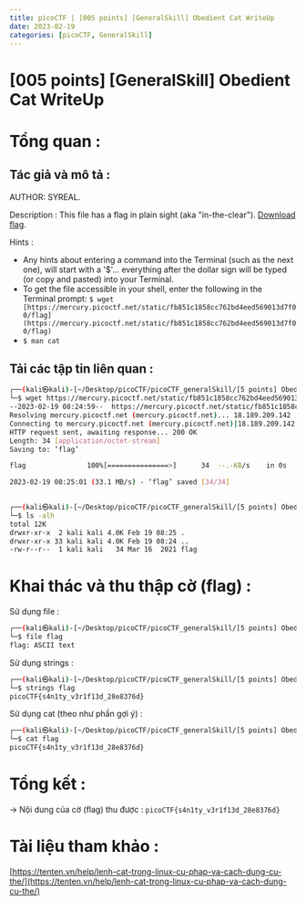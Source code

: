 ```yaml
---
title: picoCTF | [005 points] [GeneralSkill] Obedient Cat WriteUp
date: 2023-02-19
categories: [picoCTF, GeneralSkill]
---
```



# [005 points] [GeneralSkill] Obedient Cat WriteUp


# Tổng quan :

## Tác giả và mô tả :

AUTHOR: SYREAL.

Description : This file has a flag in plain sight (aka "in-the-clear"). [Download flag](https://mercury.picoctf.net/static/fb851c1858cc762bd4eed569013d7f00/flag).

Hints :

- Any hints about entering a command into the Terminal (such as the next one), will start with a '$'... everything after the dollar sign will be typed (or copy and pasted) into your Terminal.
- To get the file accessible in your shell, enter the following in the Terminal prompt: `$ wget [https://mercury.picoctf.net/static/fb851c1858cc762bd4eed569013d7f00/flag](https://mercury.picoctf.net/static/fb851c1858cc762bd4eed569013d7f00/flag)`
- `$ man cat`

## Tải các tập tin liên quan :

```bash
┌──(kali㉿kali)-[~/Desktop/picoCTF/picoCTF_generalSkill/[5 points] Obedient Cat]
└─$ wget https://mercury.picoctf.net/static/fb851c1858cc762bd4eed569013d7f00/flag
--2023-02-19 08:24:59--  https://mercury.picoctf.net/static/fb851c1858cc762bd4eed569013d7f00/flag
Resolving mercury.picoctf.net (mercury.picoctf.net)... 18.189.209.142
Connecting to mercury.picoctf.net (mercury.picoctf.net)|18.189.209.142|:443... connected.
HTTP request sent, awaiting response... 200 OK
Length: 34 [application/octet-stream]
Saving to: ‘flag’

flag               100%[===============>]      34  --.-KB/s    in 0s      

2023-02-19 08:25:01 (33.1 MB/s) - ‘flag’ saved [34/34]

                                                                           
┌──(kali㉿kali)-[~/Desktop/picoCTF/picoCTF_generalSkill/[5 points] Obedient Cat]
└─$ ls -alh 
total 12K
drwxr-xr-x  2 kali kali 4.0K Feb 19 08:25 .
drwxr-xr-x 33 kali kali 4.0K Feb 19 08:24 ..
-rw-r--r--  1 kali kali   34 Mar 16  2021 flag
```

# Khai thác và thu thập cờ (flag) :

Sử dụng file :

```bash
┌──(kali㉿kali)-[~/Desktop/picoCTF/picoCTF_generalSkill/[5 points] Obedient Cat]
└─$ file flag                  
flag: ASCII text
```

Sử dụng strings :

```bash
┌──(kali㉿kali)-[~/Desktop/picoCTF/picoCTF_generalSkill/[5 points] Obedient Cat]
└─$ strings flag                  
picoCTF{s4n1ty_v3r1f13d_28e8376d}
```

Sử dụng cat (theo như phần gợi ý) :

```bash
┌──(kali㉿kali)-[~/Desktop/picoCTF/picoCTF_generalSkill/[5 points] Obedient Cat]
└─$ cat flag           
picoCTF{s4n1ty_v3r1f13d_28e8376d}
```

# Tổng kết :

→ Nội dung của cờ (flag) thu được : `picoCTF{s4n1ty_v3r1f13d_28e8376d}`

# Tài liệu tham khảo :

[https://tenten.vn/help/lenh-cat-trong-linux-cu-phap-va-cach-dung-cu-the/](https://tenten.vn/help/lenh-cat-trong-linux-cu-phap-va-cach-dung-cu-the/)